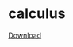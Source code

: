 # calculus

[Download](https://drive.google.com/file/d/1-kqgS6AktMADm1iL6aKXf0klItZH_0KQ/view?usp=sharing)
